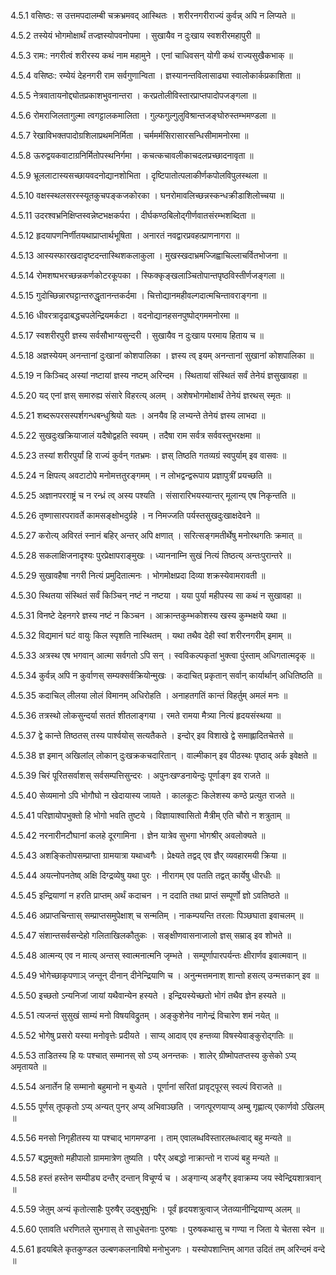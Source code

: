 4.5.1
वसिष्ठः:
स उत्तमपदालम्बी चक्रभ्रमवद् आस्थितः ।
शरीरनगरीराज्यं कुर्वन्न् अपि न लिप्यते ॥


4.5.2
तस्येयं भोगमोक्षार्थं तज्ज्ञस्योपवनोपमा ।
सुखायैव न दुःखाय स्वशरीरमहापुरी ॥


4.5.3
रामः:
नगरीत्वं शरीरस्य कथं नाम महामुने ।
एनां चाधिवसन् योगी कथं राज्यसुखैकभाक् ॥


4.5.4
वसिष्ठः:
रम्येयं देहनगरी राम सर्वगुणान्विता ।
ज्ञस्यानन्तविलासाढ्या स्वालोकार्कप्रकाशिता ॥


4.5.5
नेत्रवातायनोद्द्योतप्रकाशभुवनान्तरा ।
करप्रतोलीविस्तारप्राप्तपादोपजङ्गला ॥


4.5.6
रोमराजिलतागुल्मा त्वगट्टालकमालिता ।
गुल्फगुल्गुलुविश्रान्तजङ्घोरुस्तम्भमण्डला ॥


4.5.7
रेखाविभक्तपादोग्रशिलाप्रथमनिर्मिता ।
चर्ममर्मसिरासारसन्धिसीमामनोरमा ॥


4.5.8
ऊरुद्वयकवाटाग्रनिर्मितोपस्थनिर्गमा ।
कचत्कचावलीकाचदलप्रच्छादनावृता ॥


4.5.9
भ्रूललाटास्यसच्छायवदनोद्यानशोभिता ।
दृष्टिपातोत्पलाकीर्णकपोलविपुलस्थला ॥


4.5.10
वक्षस्स्थलसरस्स्यूतकुचपङ्कजकोरका ।
घनरोमावलिच्छन्नस्कन्धक्रीडाशिलोच्चया ॥


4.5.11
उदरश्वभ्रनिक्षिप्तस्वन्नेष्टभक्षकर्परा ।
दीर्घकण्ठबिलोद्गीर्णवातसंरम्भशब्दिता ॥


4.5.12
हृदयापणनिर्णीतयथाप्राप्तार्थभूषिता ।
अनारतं नवद्वारप्रवहत्प्राणनागरा ॥


4.5.13
आस्यस्फारखदादृष्टदन्तास्थिशकलाकुला ।
मुखस्खदाभ्रमज्जिह्वाचिल्लाचर्वितभोजना ॥


4.5.14
रोमशष्पभरच्छन्नकर्णकोटरकूपका ।
स्फिक्कृङ्खलाञ्चितोपान्तपृष्ठविस्तीर्णजङ्गला ॥


4.5.15
गुदोच्छिन्नारघट्टान्तरुद्धृतानन्तकर्दमा ।
चित्तोद्यानमहीवल्गदात्मचिन्तावराङ्गना ॥


4.5.16
धीवरत्रादृढाबद्धचपलेन्द्रियमर्कटा ।
वदनोद्यानहसनपुष्पोद्गममनोरमा ॥


4.5.17
स्वशरीरपुरी ज्ञस्य सर्वसौभाग्यसुन्दरी ।
सुखायैव न दुःखाय परमाय हिताय च ॥


4.5.18
अज्ञस्येयम् अनन्तानां दुःखानां कोशपालिका ।
ज्ञस्य त्व् इयम् अनन्तानां सुखानां कोशपालिका ॥


4.5.19
न किञ्चिद् अस्यां नष्टायां ज्ञस्य नष्टम् अरिन्दम ।
स्थितायां संस्थितं सर्वं तेनेयं ज्ञसुखावहा ॥


4.5.20
यद् एनां ज्ञस् समारुह्य संसारे विहरत्य् अलम् ।
अशेषभोगमोक्षार्थं तेनेयं ज्ञरथस् स्मृतः ॥


4.5.21
शब्दरूपरसस्पर्शगन्धबन्धुश्रियो यतः ।
अनयैव हि लभ्यन्ते तेनेयं ज्ञस्य लाभदा ॥


4.5.22
सुखदुःखक्रियाजालं यदैषोद्वहति स्वयम् ।
तदैषा राम सर्वत्र सर्ववस्तुभरक्षमा ॥


4.5.23
तस्यां शरीरपुर्यां हि राज्यं कुर्वन् गतभ्रमः ।
ज्ञस् तिष्ठति गतव्यग्रं स्वपुर्याम् इव वासवः ॥


4.5.24
न क्षिपत्य् अवटाटोपे मनोमत्ततुरङ्गमम् ।
न लोभद्वन्द्वरूपाय प्रज्ञापुत्रीं प्रयच्छति ॥


4.5.25
अज्ञानपरराष्ट्रं च न रन्ध्रं त्व् अस्य पश्यति ।
संसारारिभयस्यान्तर् मूलान्य् एष निकृन्तति ॥


4.5.26
तृष्णासारपरावर्ते कामसङ्क्षोभदुर्ग्रहे ।
न निमज्जति पर्यस्तसुखदुःखाक्षदेवने ॥


4.5.27
करोत्य् अविरतं स्नानं बहिर् अन्तर् अपि क्षणात् ।
सरित्सङ्गमतीर्थेषु मनोरथगतिः क्रमात् ॥


4.5.28
सकलाक्षिजनादृश्यः पुरप्रेक्षापराङ्मुखः ।
ध्याननाम्नि सुखं नित्यं तिष्ठत्य् अन्तःपुरान्तरे ॥


4.5.29
सुखावहैषा नगरी नित्यं प्रमुदितात्मनः ।
भोगमोक्षप्रदा दिव्या शक्रस्येवामरावती ॥


4.5.30
स्थितया संस्थितं सर्वं किञ्चिन् नष्टं न नष्टया ।
यया पुर्या महीपस्य सा कथं न सुखावहा ॥


4.5.31
विनष्टे देहनगरे ज्ञस्य नष्टं न किञ्चन ।
आक्रान्तकुम्भकोशस्य खस्य कुम्भक्षये यथा ॥


4.5.32
विद्यमानं घटं वायुः किल स्पृशति नास्थितम् ।
यथा तथैव देही स्वां शरीरनगरीम् इमाम् ॥


4.5.33
अत्रस्थ एष भगवान् आत्मा सर्वगतो ऽपि सन् ।
स्वविकल्पकृतां भुक्त्वा पुंस्ताम् अधिगतात्मदृक् ॥


4.5.34
कुर्वन्न् अपि न कुर्वाणस् सम्यक्सर्वक्रियोन्मुखः ।
कदाचित् प्रकृतान् सर्वान् कार्यार्थान् अधितिष्ठति ॥


4.5.35
कदाचिल् लीलया लोलं विमानम् अधिरोहति ।
अनाहतगतिं कान्तं विहर्तुम् अमलं मनः ॥


4.5.36
तत्रस्थो लोकसुन्दर्या सततं शीतलाङ्गया ।
रमते रामया मैत्र्या नित्यं हृदयसंस्थया ॥


4.5.37
द्वे कान्ते तिष्ठतस् तस्य पार्श्वयोस् सत्यतैकते ।
इन्दोर् इव विशाखे द्वे समाह्लादितचेतसे ॥


4.5.38
ज्ञ इमान् अखिलांल् लोकान् दुःखक्रकचदारितान् ।
वाल्मीकान् इव पीठस्थः पृष्ठाद् अर्क इवेक्षते ॥


4.5.39
चिरं पूरितसर्वाशस् सर्वसम्पत्तिसुन्दरः ।
अपुनःखण्डनायेन्दुः पूर्णाङ्ग इव राजते ॥


4.5.40
सेव्यमानो ऽपि भोगौघो न खेदायास्य जायते ।
कालकूटः किलेशस्य कण्ठे प्रत्युत राजते ॥


4.5.41
परिज्ञायोपभुक्तो हि भोगो भवति तुष्टये ।
विज्ञायाश्वासितो मैत्रीम् एति चौरो न शत्रुताम् ॥


4.5.42
नरनारीनटौघानां कलहे दूरगामिना ।
ज्ञेन यात्रेव सुभगा भोगश्रीर् अवलोक्यते ॥


4.5.43
अशङ्कितोपसम्प्राप्ता ग्रामयात्रा यथाध्वगैः ।
प्रेक्ष्यते तद्वद् एव ज्ञैर् व्यवहारमयी क्रिया ॥


4.5.44
अयत्नोपनतेष्व् अक्षि दिग्द्रव्येषु यथा पुरः ।
नीरागम् एव पतति तद्वत् कार्येषु धीरधीः ॥


4.5.45
इन्द्रियाणां न हरति प्राप्तम् अर्थं कदाचन ।
न ददाति तथा प्राप्तं सम्पूर्णो ज्ञो ऽवतिष्ठते ॥


4.5.46
अप्राप्तचिन्तास् सम्प्राप्तसमुपेक्षाश् च सन्मतिम् ।
नाकम्पयन्ति तरलाः पिञ्छघाता इवाचलम् ॥


4.5.47
संशान्तसर्वसन्देहो गलिताखिलकौतुकः ।
सङ्क्षीणवासनाजालो ज्ञस् सम्राड् इव शोभते ॥


4.5.48
आत्मन्य् एव न मात्य् अन्तस् स्वात्मनात्मनि जृम्भते ।
सम्पूर्णापारपर्यन्तः क्षीरार्णव इवात्मवान् ॥


4.5.49
भोगेच्छाकृपणाञ् जन्तून् दीनान् दीनेन्द्रियाणि च ।
अनुन्मत्तमनाश् शान्तो हसत्य् उन्मत्तकान् इव ॥


4.5.50
इच्छतो ऽन्यनिजां जायां यथैवान्येन हस्यते ।
इन्द्रियस्येच्छतो भोगं तथैव ज्ञेन हस्यते ॥


4.5.51
त्यजन्तं सुसुखं साम्यं मनो विषयविद्रुतम् ।
अङ्कुशेनेव नागेन्द्रं विचारेण शमं नयेत् ॥


4.5.52
भोगेषु प्रसरो यस्या मनोवृत्तेः प्रदीयते ।
साप्य् आदाव् एव हन्तव्या विषस्येवाङ्कुरोद्गतिः ॥


4.5.53
ताडितस्य हि यः पश्चात् सम्मानस् सो ऽप्य् अनन्तकः ।
शालेर् ग्रीष्मोपतप्तस्य कुसेको ऽप्य् अमृतायते ॥


4.5.54
अनार्तेन हि सम्मानो बहुमानो न बुध्यते ।
पूर्णानां सरितां प्रावृट्पूरस् स्वल्पं विराजते ॥


4.5.55
पूर्णस् तूपकृतो ऽप्य् अन्यत् पुनर् अप्य् अभिवाञ्छति ।
जगत्पूरणयाप्य् अम्बु गृह्णात्य् एकार्णवो ऽखिलम् ॥


4.5.56
मनसो निगृहीतस्य या पश्चाद् भागमण्डना ।
ताम् एवालब्धविस्तारलब्धत्वाद् बहु मन्यते ॥


4.5.57
बद्धमुक्तो महीपालो ग्राममात्रेण तुष्यति ।
परैर् अबद्धो नाक्रान्तो न राज्यं बहु मन्यते ॥


4.5.58
हस्तं हस्तेन सम्पीड्य दन्तैर् दन्तान् विचूर्ण्य च ।
अङ्गान्य् अङ्गैर् इवाक्रम्य जय स्वेन्द्रियशात्रवान् ॥


4.5.59
जेतुम् अन्यं कृतोत्साहैः पुरुषैर् उद्बुभूषुभिः ।
पूर्वं हृदयशत्रुत्वाज् जेतव्यानीन्द्रियाण्य् अलम् ॥


4.5.60
एतावति धरणितले सुभगास् ते साधुचेतनाः पुरुषाः ।
पुरुषकथासु च गण्या न जिता ये चेतसा स्वेन ॥


4.5.61
हृदयबिले कृतकुण्डल उल्बणकलनाविषो मनोभुजगः ।
यस्योपशान्तिम् आगत उदितं तम् अरिन्दमं वन्दे ॥

